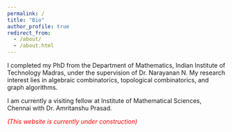```yaml
---
permalink: /
title: "Bio"
author_profile: true
redirect_from: 
  - /about/
  - /about.html
---
```


I completed my PhD from the Department of Mathematics, Indian Institute of Technology Madras, under the supervision of Dr. Narayanan N. My research interest lies in algebraic combinatorics, topological combinatorics, and graph algorithms. 

I am currently a visiting fellow at Institute of Mathematical Sciences, Chennai with Dr. Amritanshu Prasad.


<span style="color:red"> *(This website is currently under construction)* </span>
